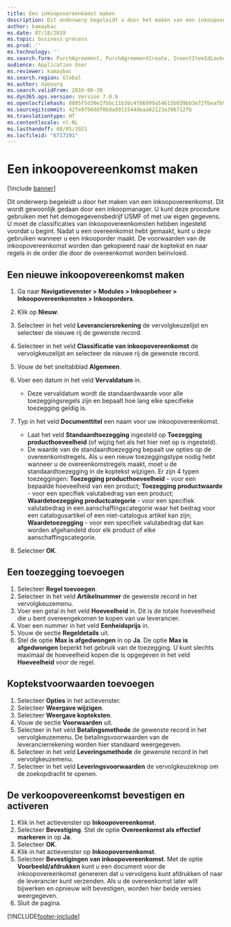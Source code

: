 ```yaml
---
title: Een inkoopovereenkomst maken
description: Dit onderwerp begeleidt u door het maken van een inkoopovereenkomst.
author: kamaybac
ms.date: 07/18/2019
ms.topic: business-process
ms.prod: ''
ms.technology: ''
ms.search.form: PurchAgreement, PurchAgreementCreate, InventItemIdLookupSimple, AgreementConfirmRunForm, PurchAgreementHistory
audience: Application User
ms.reviewer: kamaybac
ms.search.region: Global
ms.author: dabourq
ms.search.validFrom: 2016-06-30
ms.dyn365.ops.version: Version 7.0.0
ms.openlocfilehash: 8085f5d30e1fbbc11b3bc4f86899a54615b039bb3e72fbeafb9bd74e87c1fbfa
ms.sourcegitcommit: 42fe9790ddf0bdad911544deaa82123a396712fb
ms.translationtype: HT
ms.contentlocale: nl-NL
ms.lasthandoff: 08/05/2021
ms.locfileid: "6717191"
---
```

# <a name="create-a-purchase-agreement"></a>Een inkoopovereenkomst maken

[!include [banner](../../includes/banner.md)]

Dit onderwerp begeleidt u door het maken van een inkoopovereenkomst. Dit wordt gewoonlijk gedaan door een inkoopmanager. U kunt deze procedure gebruiken met het demogegevensbedrijf USMF of met uw eigen gegevens. U moet de classificaties van inkoopovereenkomsten hebben ingesteld voordat u begint. Nadat u een overeenkomst hebt gemaakt, kunt u deze gebruiken wanneer u een inkooporder maakt. De voorwaarden van de inkoopovereenkomst worden dan gekopieerd naar de koptekst en naar regels in de order die door de overeenkomst worden beïnvloed.


## <a name="create-a-new-purchase-agreement"></a>Een nieuwe inkoopovereenkomst maken
1. Ga naar **Navigatievenster > Modules > Inkoopbeheer > Inkoopovereenkomsten > Inkooporders**.
2. Klik op **Nieuw**.
3. Selecteer in het veld **Leveranciersrekening** de vervolgkeuzelijst en selecteer de nieuwe rij de gewenste record.
4. Selecteer in het veld **Classificatie van inkoopovereenkomst** de vervolgkeuzelijst en selecteer de nieuwe rij de gewenste record.
5. Vouw de het sneltabblad **Algemeen**.
6. Voer een datum in het veld **Vervaldatum** in.

    - Deze vervaldatum wordt de standaardwaarde voor alle toezeggingsregels zijn en bepaalt hoe lang elke specifieke toezegging geldig is.  

7. Typ in het veld **Documenttitel** een naam voor uw inkoopovereenkomst.

    - Laat het veld **Standaardtoezegging** ingesteld op **Toezegging producthoeveelheid** (of wijzig het als het hier niet op is ingesteld).  
    - De waarde van de standaardtoezegging bepaalt uw opties op de overeenkomstregels. Als u een nieuw toezeggingstype nodig hebt wanneer u de overeenkomstregels maakt, moet u de standaardtoezegging in de koptekst wijzigen. Er zijn 4 typen toezeggingen: **Toezegging producthoeveelheid** - voor een bepaalde hoeveelheid van een product; **Toezegging productwaarde** - voor een specifiek valutabedrag van een product; **Waardetoezegging productcategorie** - voor een specifiek valutabedrag in een aanschaffingscategorie waar het bedrag voor een catalogusartikel of een niet-catalogus artikel kan zijn; **Waardetoezegging** - voor een specifiek valutabedrag dat kan worden afgehandeld door elk product of elke aanschaffingscategorie.  

8. Selecteer **OK**.

## <a name="add-a-commitment"></a>Een toezegging toevoegen
1. Selecteer **Regel toevoegen**.
2. Selecteer in het veld **Artikelnummer** de gewenste record in het vervolgkeuzemenu.
3. Voer een getal in het veld **Hoeveelheid** in. Dit is de totale hoeveelheid die u bent overeengekomen te kopen van uw leverancier.  
4. Voer een nummer in het veld **Eenheidsprijs** in.
5. Vouw de sectie **Regeldetails** uit.
6. Stel de optie **Max is afgedwongen** in op **Ja**. De optie **Max is afgedwongen** beperkt het gebruik van de toezegging. U kunt slechts maximaal de hoeveelheid kopen die is opgegeven in het veld **Hoeveelheid** voor de regel.  

## <a name="add-header-conditions"></a>Koptekstvoorwaarden toevoegen
1. Selecteer **Opties** in het actievenster.
2. Selecteer **Weergave wijzigen**.
3. Selecteer **Weergave kopteksten**.
4. Vouw de sectie **Voorwaarden** uit.
5. Selecteer in het veld **Betalingsmethode** de gewenste record in het vervolgkeuzemenu. De betalingsvoorwaarden van de leverancierrekening worden hier standaard weergegeven.  
6. Selecteer in het veld **Leveringsmethode** de gewenste record in het vervolgkeuzemenu.
7. Selecteer in het veld **Leveringsvoorwaarden** de vervolgkeuzeknop om de zoekopdracht te openen.

## <a name="confirm-and-activate-the-agreement"></a>De verkoopovereenkomst bevestigen en activeren
1. Klik in het actievenster op **Inkoopovereenkomst**.
2. Selecteer **Bevestiging**. Stel de optie **Overeenkomst als effectief markeren** in op **Ja**.  
3. Selecteer **OK**.
4. Klik in het actievenster op **Inkoopovereenkomst**.
5. Selecteer **Bevestigingen van inkoopovereenkomst**. Met de optie **Voorbeeld/afdrukken** kunt u een document voor de inkoopovereenkomst genereren dat u vervolgens kunt afdrukken of naar de leverancier kunt verzenden. Als u de overeenkomst later wilt bijwerken en opnieuw wilt bevestigen, worden hier beide versies weergegeven.  
6. Sluit de pagina.



[!INCLUDE[footer-include](../../../includes/footer-banner.md)]